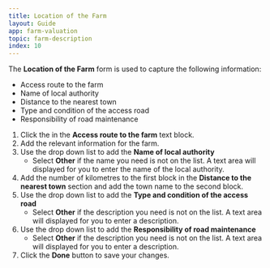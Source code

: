 ```yaml
---
title: Location of the Farm
layout: Guide
app: farm-valuation
topic: farm-description
index: 10
---
```


The **Location of the Farm** form is used to capture the following information:

+ Access route to the farm
+ Name of local authority
+ Distance to the nearest town
+ Type and condition of the access road
+ Responsibility of road maintenance

1. Click the in the **Access route to the farm** text block.
2. Add the relevant information for the farm.
3. Use the drop down list to add the **Name of local authority**
	- Select **Other** if the name you need is not on the list. A text area will displayed for you to enter the name of the local authority.
4. Add the number of kilometres to the first block in the **Distance to the nearest town** section and add the town name to the second block.
5. Use the drop down list to add the **Type and condition of the access road**
	- Select **Other** if the description you need is not on the list. A text area will displayed for you to enter a description.
6. Use the drop down list to add the **Responsibility of road maintenance**
	- Select **Other** if the description you need is not on the list. A text area will displayed for you to enter a description.
7. Click the **Done** button to save your changes.